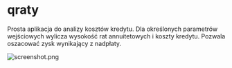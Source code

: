 # qraty

Prosta aplikacja do analizy kosztów kredytu. Dla określonych parametrów wejściowych
wylicza wysokość rat annuitetowych i koszty kredytu. Pozwala oszacować zysk wynikający z nadpłaty.

![screenshot.png](doc/screenshot.png)

